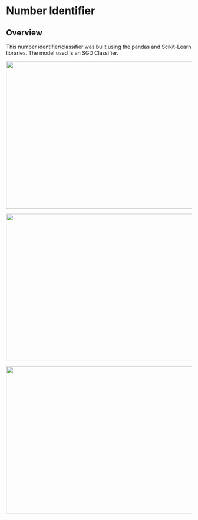 # Number Identifier
## Overview

This number identifier/classifier was built using the pandas and Scikit-Learn libraries. 
The model used is an SGD Classifier.

<p align="center">
  <img height="400" width="600" src="https://github.com/user-attachments/assets/9c446aec-1852-4ae6-889c-0d9823805866">
</p>

<p align="center">
  <img height="400" width="600" src="https://github.com/user-attachments/assets/6ad2f760-4045-437d-979f-d2914275da57">
</p>

<p align="center">
  <img height="400" width="600" src="https://github.com/user-attachments/assets/9164b07e-6941-4950-830e-fa7d1283da2e">
</p>
